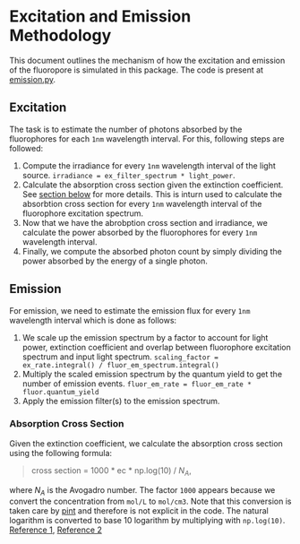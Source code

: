 # Excitation and Emission Methodology
This document outlines the mechanism of how the excitation and emission of the fluoropore is simulated in this package. The code is present at [emission.py](../src/microsim/schema/_emission.py). 

## Excitation
  The task is to estimate the number of photons absorbed by the fluorophores for each `1nm` wavelength interval. For this, following steps are followed:

1. Compute the irradiance for every `1nm` wavelength interval of the light source. `irradiance = ex_filter_spectrum * light_power`.  
2. Calculate the absorption cross section given the extinction coefficient. See [section below](#absorption-cross-section) for more details. This is inturn used to calculate the absorbtion cross section for every `1nm` wavelength interval of the fluorophore excitation spectrum.
3. Now that we have the abrobption cross section and irradiance, we calculate the power absorbed by the fluorophores for every `1nm` wavelength interval.
4. Finally, we compute the absorbed photon count by simply dividing the power absorbed by the energy of a single photon.

## Emission 
  For emission, we need to estimate the emission flux for every `1nm` wavelength interval which is done as follows:
1. We scale up the emission spectrum by a factor to account for light power, extinction coefficient and overlap between fluorophore excitation spectrum and input light spectrum. `scaling_factor = ex_rate.integral() / fluor_em_spectrum.integral()`
2. Multiply the scaled emission spectrum by the quantum yield to get the number of emission events. `fluor_em_rate = fluor_em_rate * fluor.quantum_yield`
3. Apply the emission filter(s) to the emission spectrum.

 
### Absorption Cross Section
Given the extinction coefficient, we calculate the absorption cross section using the following formula:

> cross section = 1000 * ec * np.log(10) / $N_{A}$,

where $N_{A}$ is the Avogadro number. The factor `1000` appears because we convert the concentration from `mol/L` to `mol/cm3`. Note that this conversion is taken care by [pint](https://pint.readthedocs.io/en/stable/) and therefore is not explicit in the code. The natural logarithm is converted to base 10 logarithm by multiplying with `np.log(10)`. [Reference 1](https://en.wikipedia.org/wiki/Absorption_cross_section), [Reference 2](https://chem.libretexts.org/Bookshelves/Physical_and_Theoretical_Chemistry_Textbook_Maps/Time_Dependent_Quantum_Mechanics_and_Spectroscopy_%28Tokmakoff%29/07:_Interaction_of_Light_and_Matter/7.05:_Absorption_Cross-Sections)


